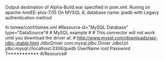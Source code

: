 
Output destination of Alpha-Build.war specified in pom.xml.
Runing on apache-tomEE-plus-7.05
On MYSQL 8, database name: jpadb with Legacy authentication method

In tomee/conf/tomee.xml
	#Resource id="MySQL Database" type="DataSource"#
    #  MySQL example
    #
    #  This connector will not work until you download the driver at:
    #  http://www.mysql.com/downloads/api-jdbc-stable.html
    JdbcDriver  com.mysql.jdbc.Driver
    JdbcUrl jdbc:mysql://localhost:3306/jpadb
    UserName    root
    Password T***********
	#/Resource#